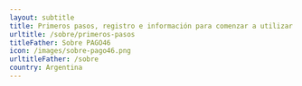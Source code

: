 ```yaml
---
layout: subtitle
title: Primeros pasos, registro e información para comenzar a utilizar PAGO46
urltitle: /sobre/primeros-pasos
titleFather: Sobre PAGO46
icon: /images/sobre-pago46.png
urltitleFather: /sobre
country: Argentina
---
```

